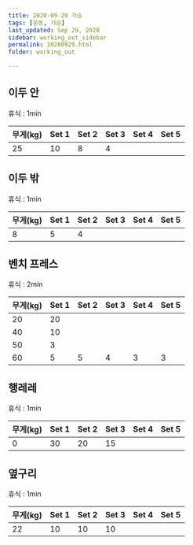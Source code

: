 ```yaml
---
title: 2020-09-29 가슴
tags: [운동, 가슴]
last_updated: Sep 29, 2020
sidebar: working_out_sidebar
permalink: 20200929.html
folder: working_out

---
```


## 이두 안

휴식 : 1min

| 무게(kg) | Set 1 | Set 2 | Set 3 | Set 4 | Set 5 |
| -------- | ----- | ----- | ----- | ----- | ----- |
| 25       | 10    | 8     | 4     |       |       |

## 이두 밖

휴식 : 1min

| 무게(kg) | Set 1 | Set 2 | Set 3 | Set 4 | Set 5 |
| -------- | ----- | ----- | ----- | ----- | ----- |
| 8        | 5     | 4     |       |       |       |

## 벤치 프레스

휴식 : 2min

| 무게(kg) | Set 1 | Set 2 | Set 3 | Set 4 | Set 5 |
| -------- | ----- | ----- | ----- | ----- | ----- |
| 20       | 20    |       |       |       |       |
| 40       | 10    |       |       |       |       |
| 50       | 3     |       |       |       |       |
| 60       | 5     | 5     | 4     | 3     | 3     |

## 행레레

휴식 : 1min

| 무게(kg) | Set 1 | Set 2 | Set 3 | Set 4 | Set 5 |
| -------- | ----- | ----- | ----- | ----- | ----- |
| 0        | 30    | 20    | 15    |       |       |

## 옆구리

휴식 : 1min

| 무게(kg) | Set 1 | Set 2 | Set 3 | Set 4 | Set 5 |
| -------- | ----- | ----- | ----- | ----- | ----- |
| 22       | 10    | 10    | 10    |       |       |